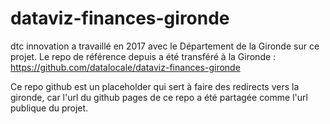 # dataviz-finances-gironde

dtc innovation a travaillé en 2017 avec le Département de la Gironde sur ce projet. Le repo de référence depuis a été transféré 
à la Gironde : https://github.com/datalocale/dataviz-finances-gironde

Ce repo github est un placeholder qui sert à faire des redirects vers la gironde, car l'url du github pages de ce repo a 
été partagée comme l'url publique du projet.

